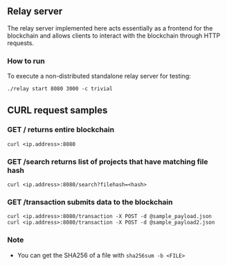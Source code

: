 ## Relay server
The relay server implemented here acts essentially as a frontend for the blockchain and allows clients to interact with the blockchain through HTTP requests.

### How to run
To execute a non-distributed standalone relay server for testing:
```
./relay start 8080 3000 -c trivial
```

## CURL request samples
### GET / returns entire blockchain
`curl <ip.address>:8080`

### GET /search returns list of projects that have matching file hash
`curl <ip.address>:8080/search?filehash=<hash>`

### GET /transaction submits data to the blockchain
`curl <ip.address>:8080/transaction -X POST -d @sample_payload.json`
`curl <ip.address>:8080/transaction -X POST -d @sample_payload2.json`

### Note
* You can get the SHA256 of a file with `sha256sum -b <FILE>`

